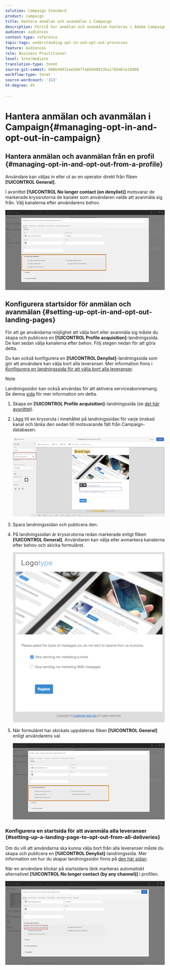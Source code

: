 ```yaml
---
solution: Campaign Standard
product: campaign
title: Hantera anmälan och avanmälan i Campaign
description: Förstå hur anmälan och avanmälan hanteras i Adobe Campaign.
audience: audiences
content-type: reference
topic-tags: understanding-opt-in-and-opt-out-processes
feature: Audiences
role: Business Practitioner
level: Intermediate
translation-type: tm+mt
source-git-commit: 088b49931ee5047fa6b949813ba17654b1e10d60
workflow-type: tm+mt
source-wordcount: '313'
ht-degree: 8%

---
```



# Hantera anmälan och avanmälan i Campaign{#managing-opt-in-and-opt-out-in-campaign}

## Hantera anmälan och avanmälan från en profil {#managing-opt-in-and-opt-out-from-a-profile}

Användare kan väljas in eller ut av en operator direkt från fliken **[!UICONTROL General]**.

I avsnittet **[!UICONTROL No longer contact (on denylist)]** motsvarar de markerade kryssrutorna de kanaler som användaren valde att avanmäla sig från. Välj kanalerna efter användarens behov.

![](assets/optin_landingpage_3.png)

## Konfigurera startsidor för anmälan och avanmälan {#setting-up-opt-in-and-opt-out-landing-pages}

För att ge användarna möjlighet att välja bort eller avanmäla sig måste du skapa och publicera en **[!UICONTROL Profile acquisition]**-landningssida. De kan sedan välja kanalerna efter behov. Följ stegen nedan för att göra detta.

Du kan också konfigurera en **[!UICONTROL Denylist]**-landningssida som gör att användare kan välja bort alla leveranser. Mer information finns i [Konfigurera en landningssida för att välja bort alla leveranser](#setting-up-a-landing-page-to-opt-out-from-all-deliveries).

>[!NOTE]
>
>Landningssidor kan också användas för att aktivera serviceabonnemang. Se denna [sida](../../channels/using/configuring-landing-page.md#linking-a-landing-page-to-a-service) för mer information om detta.

1. Skapa en **[!UICONTROL Profile acquisition]**-landningssida (se [det här avsnittet](../../channels/using/getting-started-with-landing-pages.md)).
1. Lägg till en kryssruta i innehållet på landningssidan för varje önskad kanal och länka den sedan till motsvarande fält från Campaign-databasen.

   ![](assets/optin_landingpage_1.png)

1. Spara landningssidan och publicera den.
1. På landningssidan är kryssrutorna redan markerade enligt fliken **[!UICONTROL General]**. Användaren kan välja eller avmarkera kanalerna efter behov och skicka formuläret.

   ![](assets/optin_landingpage_2.png)

1. När formuläret har skickats uppdateras fliken **[!UICONTROL General]** enligt användarens val.

   ![](assets/optin_landingpage_3.png)

### Konfigurera en startsida för att avanmäla alla leveranser {#setting-up-a-landing-page-to-opt-out-from-all-deliveries}

Om du vill att användarna ska kunna välja bort från alla leveranser måste du skapa och publicera en **[!UICONTROL Denylist]**-landningssida. Mer information om hur du skapar landningssidor finns på [den här sidan](../../channels/using/getting-started-with-landing-pages.md).

När en användare klickar på startsidans länk markeras automatiskt alternativet **[!UICONTROL No longer contact (by any channel)]** i profilen.

![](assets/blocklisting_allchannels.png)

